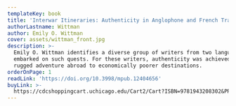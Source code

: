 ```yaml
---
templateKey: book
title: 'Interwar Itineraries: Authenticity in Anglophone and French Travel Writing'
authorLastname: Wittman
author: Emily O. Wittman
cover: assets/wittman_front.jpg
description: >-
  Emily O. Wittman identifies a diverse group of writers from two languages who
  embarked on such quests. For these writers, authenticity was achieved through
  rugged adventure abroad to economically poorer destinations.
orderOnPage: 1
readLink: 'https://doi.org/10.3998/mpub.12404656'
buyLink: >-
  https://cdcshoppingcart.uchicago.edu/Cart2/Cart?ISBN=9781943208302&PRESS=amherst
---
```

